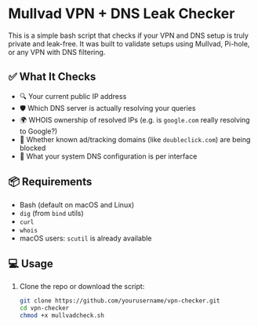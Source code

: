 # Mullvad VPN + DNS Leak Checker

This is a simple bash script that checks if your VPN and DNS setup is truly private and leak-free. It was built to validate setups using Mullvad, Pi-hole, or any VPN with DNS filtering.

## ✅ What It Checks

- 🔍 Your current public IP address
- 🛡️ Which DNS server is actually resolving your queries
- 🌍 WHOIS ownership of resolved IPs (e.g. is `google.com` really resolving to Google?)
- 🚫 Whether known ad/tracking domains (like `doubleclick.com`) are being blocked
- 🧠 What your system DNS configuration is per interface

## 📦 Requirements

- Bash (default on macOS and Linux)
- `dig` (from `bind` utils)
- `curl`
- `whois`
- macOS users: `scutil` is already available

## 💻 Usage

1. Clone the repo or download the script:
   ```bash
   git clone https://github.com/yourusername/vpn-checker.git
   cd vpn-checker
   chmod +x mullvadcheck.sh

